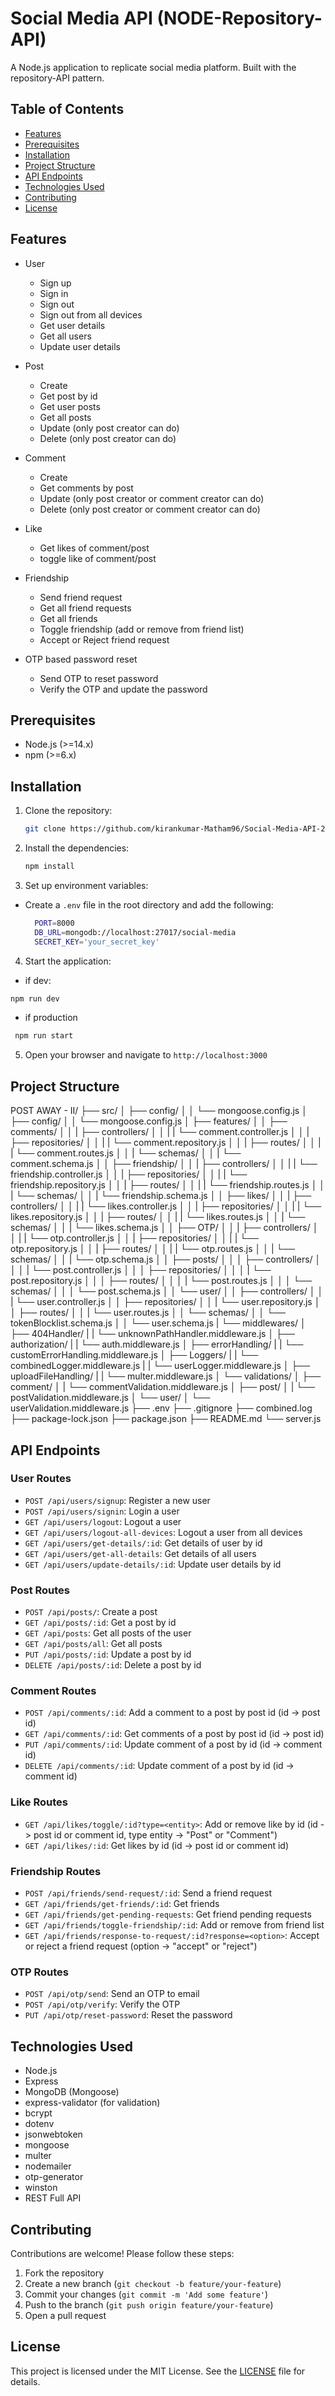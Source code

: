 # Social Media API (NODE-Repository-API)

A Node.js application to replicate social media platform. Built with the repository-API pattern.

## Table of Contents

- [Features](#features)
- [Prerequisites](#prerequisites)
- [Installation](#installation)
- [Project Structure](#project-structure)
- [API Endpoints](#api-endpoints)
- [Technologies Used](#technologies-used)
- [Contributing](#contributing)
- [License](#license)

## Features

- User

  - Sign up
  - Sign in
  - Sign out
  - Sign out from all devices
  - Get user details
  - Get all users
  - Update user details

- Post

  - Create
  - Get post by id
  - Get user posts
  - Get all posts
  - Update (only post creator can do)
  - Delete (only post creator can do)

- Comment

  - Create
  - Get comments by post
  - Update (only post creator or comment creator can do)
  - Delete (only post creator or comment creator can do)

- Like

  - Get likes of comment/post
  - toggle like of comment/post

- Friendship

  - Send friend request
  - Get all friend requests
  - Get all friends
  - Toggle friendship (add or remove from friend list)
  - Accept or Reject friend request

- OTP based password reset
  - Send OTP to reset password
  - Verify the OTP and update the password

## Prerequisites

- Node.js (>=14.x)
- npm (>=6.x)

## Installation

1. Clone the repository:

   ```bash
   git clone https://github.com/kirankumar-Matham96/Social-Media-API-2.git

   ```

2. Install the dependencies:
   ```bash
   npm install
   ```
3. Set up environment variables:

- Create a `.env` file in the root directory and add the following:
  ```bash
    PORT=8000
    DB_URL=mongodb://localhost:27017/social-media
    SECRET_KEY='your_secret_key'
  ```

4. Start the application:

- if dev:

```bash
npm run dev
```

- if production

```bash
 npm run start
```

5. Open your browser and navigate to `http://localhost:3000`

## Project Structure

POST AWAY - II/
├── src/
│ ├── config/
│ │ └── mongoose.config.js
│ ├── config/
│ │ └── mongoose.config.js
│ ├── features/
│ │ ├── comments/
│ │ | ├── controllers/
│ │ | | └── comment.controller.js
│ │ | ├── repositories/
│ │ | | └── comment.repository.js
│ │ | ├── routes/
│ │ | | └── comment.routes.js
│ │ | └── schemas/
│ │ |   └── comment.schema.js
│ │ ├── friendship/
│ │ | ├── controllers/
│ │ | | └── friendship.controller.js
│ │ | ├── repositories/
│ │ | | └── friendship.repository.js
│ │ | ├── routes/
│ │ | | └── friendship.routes.js
│ │ | └── schemas/
│ │ |   └── friendship.schema.js
│ │ ├── likes/
│ │ | ├── controllers/
│ │ | | └── likes.controller.js
│ │ | ├── repositories/
│ │ | | └── likes.repository.js
│ │ | ├── routes/
│ │ | | └── likes.routes.js
│ │ | └── schemas/
│ │ |   └── likes.schema.js
│ │ ├── OTP/
│ │ | ├── controllers/
│ │ | | └── otp.controller.js
│ │ | ├── repositories/
│ │ | | └── otp.repository.js
│ │ | ├── routes/
│ │ | | └── otp.routes.js
│ │ | └── schemas/
│ │ |   └── otp.schema.js
│ │ ├── posts/
│ │ │ ├── controllers/
│ │ │ | └── post.controller.js
│ │ │ ├── repositories/
│ │ │ | └── post.repository.js
│ │ │ ├── routes/
│ │ │ | └── post.routes.js
│ │ │ └── schemas/
│ │ │   └── post.schema.js
│ │ └── user/
│ │   ├── controllers/
│ │   | └── user.controller.js
│ │   ├── repositories/
│ │   | └── user.repository.js
│ │   ├── routes/
│ │   | └── user.routes.js
│ │   └── schemas/
│ │     └── tokenBlocklist.schema.js
│ │     └── user.schema.js
| └── middlewares/
│   ├── 404Handler/
|   | └── unknownPathHandler.middleware.js
│   ├── authorization/
|   | └── auth.middleware.js
│   ├── errorHandling/
|   | └── customErrorHandling.middleware.js
│   ├── Loggers/
|   | └── combinedLogger.middleware.js
|   | └── userLogger.middleware.js
│   ├── uploadFileHandling/
|   | └── multer.middleware.js
│   └── validations/
│     ├── comment/
│     | └── commentValidation.middleware.js
│     ├── post/
│     | └── postValidation.middleware.js
│     └── user/
│       └── userValidation.middleware.js
├── .env
├── .gitignore
├── combined.log
├── package-lock.json
├── package.json
├── README.md
└── server.js

## API Endpoints

### User Routes

- `POST /api/users/signup`: Register a new user
- `POST /api/users/signin`: Login a user
- `GET /api/users/logout`: Logout a user
- `GET /api/users/logout-all-devices`: Logout a user from all devices
- `GET /api/users/get-details/:id`: Get details of user by id
- `GET /api/users/get-all-details`: Get details of all users
- `GET /api/users/update-details/:id`: Update user details by id

### Post Routes

- `POST /api/posts/`: Create a post
- `GET /api/posts/:id`: Get a post by id
- `GET /api/posts`: Get all posts of the user
- `GET /api/posts/all`: Get all posts
- `PUT /api/posts/:id`: Update a post by id
- `DELETE /api/posts/:id`: Delete a post by id

### Comment Routes

- `POST /api/comments/:id`: Add a comment to a post by post id (id -> post id)
- `GET /api/comments/:id`: Get comments of a post by post id (id -> post id)
- `PUT /api/comments/:id`: Update comment of a post by id (id -> comment id)
- `DELETE /api/comments/:id`: Update comment of a post by id (id -> comment id)

### Like Routes

- `GET /api/likes/toggle/:id?type=<entity>`: Add or remove like by id (id -> post id or comment id, type entity -> "Post" or "Comment")
- `GET /api/likes/:id`: Get likes by id (id -> post id or comment id)

### Friendship Routes

- `POST /api/friends/send-request/:id`: Send a friend request
- `GET /api/friends/get-friends/:id`: Get friends
- `GET /api/friends/get-pending-requests`: Get friend pending requests
- `GET /api/friends/toggle-friendship/:id`: Add or remove from friend list
- `GET /api/friends/response-to-request/:id?response=<option>`: Accept or reject a friend request (option -> "accept" or "reject")

### OTP Routes

- `POST /api/otp/send`: Send an OTP to email
- `POST /api/otp/verify`: Verify the OTP
- `PUT /api/otp/reset-password`: Reset the password

## Technologies Used

- Node.js
- Express
- MongoDB (Mongoose)
- express-validator (for validation)
- bcrypt
- dotenv
- jsonwebtoken
- mongoose
- multer
- nodemailer
- otp-generator
- winston
- REST Full API

## Contributing

Contributions are welcome! Please follow these steps:

1. Fork the repository
2. Create a new branch (`git checkout -b feature/your-feature`)
3. Commit your changes (`git commit -m 'Add some feature'`)
4. Push to the branch (`git push origin feature/your-feature`)
5. Open a pull request

## License

This project is licensed under the MIT License. See the [LICENSE](LICENSE) file for details.
